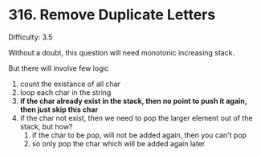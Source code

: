 # 316. Remove Duplicate Letters

Difficulty: 3.5

Without a doubt, this question will need monotonic increasing stack.

But there will involve few logic
1. count the existance of all char
2. loop each char in the string
3. **if the char already exist in the stack, then no point to push it again, then just skip this char**
4. if the char not exist, then we need to pop the larger element out of the stack, but how?
   1. if the char to be pop, will not be added again, then you can't pop
   2. so only pop the char which will be added again later
